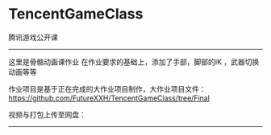 # TencentGameClass
腾讯游戏公开课

-------
这里是骨骼动画课作业
在作业要求的基础上，添加了手部，脚部的IK ，武器切换动画等等

作业项目是基于正在完成的大作业项目制作，大作业项目文件： https://github.com/FutureXXH/TencentGameClass/tree/Final

视频与打包上传至网盘：

-------


